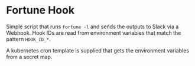 # Fortune Hook

Simple script that runs ```fortune -l``` and sends the outputs to Slack via a Webhook. Hook IDs are read from environment variables that match the pattern ```HOOK_ID_*```.

A kubernetes cron template is supplied that gets the environment variables from a secret map.
